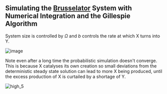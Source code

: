 ## Simulating the [Brusselator](https://en.wikipedia.org/wiki/Brusselator) System with Numerical Integration and the Gillespie Algorithm
System size is controlled by $\Omega$ and $b$ controls the rate at which X turns into Y.

![image](https://github.com/ThomasWarford/advanced-statistical-physics/assets/64084106/d3ddce96-c59e-4e08-b9b3-fd12c80dc5a4)

Note even after a long time the probabilistic simulation doesn't converge. This is because X catalyses its own creation so small deviations from the deterministic steady state solution can lead to more X being produced, until the excess production of X is curtailed by a shortage of Y.

![high_5](https://github.com/ThomasWarford/advanced-statistical-physics/assets/64084106/df729a92-eb59-448e-87c3-f060f4501dc4)

